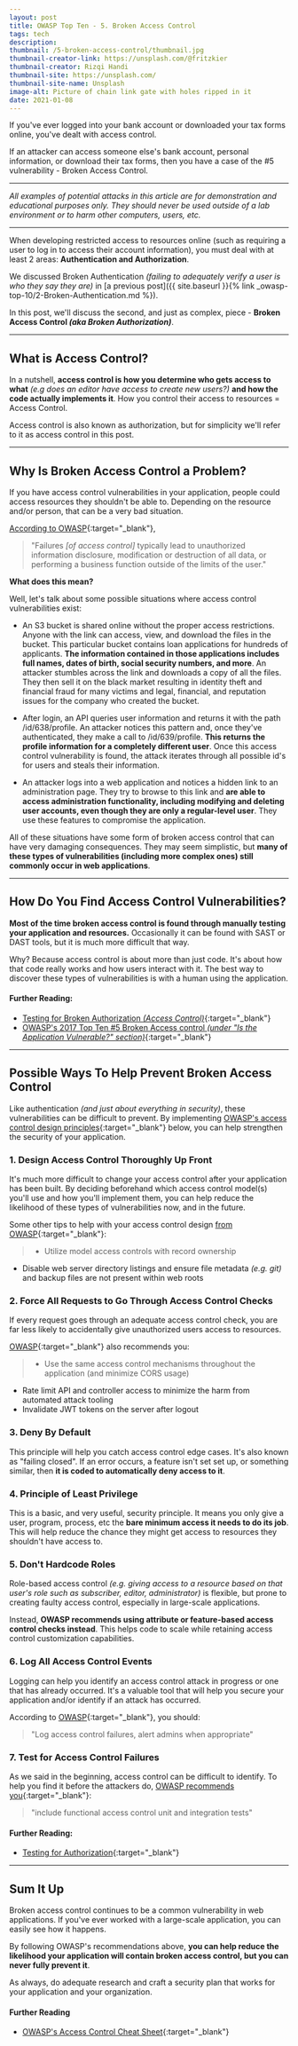 ```yaml
---
layout: post
title: OWASP Top Ten - 5. Broken Access Control
tags: tech
description: 
thumbnail: /5-broken-access-control/thumbnail.jpg
thumbnail-creator-link: https://unsplash.com/@fritzkier
thumbnail-creator: Rizqi Handi
thumbnail-site: https://unsplash.com/
thumbnail-site-name: Unsplash
image-alt: Picture of chain link gate with holes ripped in it
date: 2021-01-08
---
```


If you've ever logged into your bank account or downloaded your tax forms online, you've dealt with access control.

If an attacker can access someone else's bank account, personal information, or download their tax forms, then you have a case of the #5 vulnerability - Broken Access Control.

<!--more-->

---

_All examples of potential attacks in this article are for demonstration and educational purposes only. They should never be used outside of a lab environment or to harm other computers, users, etc._

---

When developing restricted access to resources online (such as requiring a user to log in to access their account information), you must deal with at least 2 areas: **Authentication and Authorization**.

We discussed Broken Authentication *(failing to adequately verify a user is who they say they are)* in [a previous post]({{ site.baseurl }}{% link _owasp-top-10/2-Broken-Authentication.md %}).

In this post, we'll discuss the second, and just as complex, piece - **Broken Access Control *(aka Broken Authorization)***.

---

## What is Access Control?
In a nutshell, **access control is how you determine who gets access to what** *(e.g does an editor have access to create new users?)* **and how the code actually implements it**. How you control their access to resources = Access Control.

Access control is also known as authorization, but for simplicity we'll refer to it as access control in this post.

---

## Why Is Broken Access Control a Problem?
If you have access control vulnerabilities in your application, people could access resources they shouldn't be able to. Depending on the resource and/or person, that can be a very bad situation.

[According to OWASP](https://owasp.org/www-project-top-ten/2017/A5_2017-Broken_Access_Control){:target="_blank"},
> "Failures *[of access control]* typically lead to unauthorized information disclosure, modification or destruction of all data, or performing a business function outside of the limits of the user."

**What does this mean?**

Well, let's talk about some possible situations where access control vulnerabilities exist:
- An S3 bucket is shared online without the proper access restrictions. Anyone with the link can access, view, and download the files in the bucket. This particular bucket contains loan applications for hundreds of applicants. **The information contained in those applications includes full names, dates of birth, social security numbers, and more**. An attacker stumbles across the link and downloads a copy of all the files. They then sell it on the black market resulting in identity theft and financial fraud for many victims and legal, financial, and reputation issues for the company who created the bucket.

- After login, an API queries user information and returns it with the path /id/638/profile. An attacker notices this pattern and, once they've authenticated, they make a call to /id/639/profile. **This returns the profile information for a completely different user**. Once this access control vulnerability is found, the attack iterates through all possible id's for users and steals their information.

- An attacker logs into a web application and notices a hidden link to an administration page. They try to browse to this link and **are able to access administration functionality, including modifying and deleting user accounts, even though they are only a regular-level user**. They use these features to compromise the application.

All of these situations have some form of broken access control that can have very damaging consequences. They may seem simplistic, but **many of these types of vulnerabilities (including more complex ones) still commonly occur in web applications**.

---

## How Do You Find Access Control Vulnerabilities?
**Most of the time broken access control is found through manually testing your application and resources.** Occasionally it can be found with SAST or DAST tools, but it is much more difficult that way.

Why? Because access control is about more than just code. It's about how that code really works and how users interact with it. The best way to discover these types of vulnerabilities is with a human using the application.

#### Further Reading:
- [Testing for Broken Authorization *(Access Control)*](https://owasp.org/www-project-web-security-testing-guide/latest/4-Web_Application_Security_Testing/05-Authorization_Testing/README){:target="_blank"}
- [OWASP's 2017 Top Ten #5 Broken Access control *(under "Is the Application Vulnerable?" section)*](https://owasp.org/www-project-top-ten/2017/A5_2017-Broken_Access_Control){:target="_blank"}

---

## Possible Ways To Help Prevent Broken Access Control
Like authentication *(and just about everything in security)*, these vulnerabilities can be difficult to prevent. By implementing [OWASP's access control design principles](https://owasp.org/www-project-proactive-controls/v3/en/c7-enforce-access-controls){:target="_blank"} below, you can help strengthen the security of your application.

### 1. Design Access Control Thoroughly Up Front
It's much more difficult to change your access control after your application has been built. By deciding beforehand which access control model(s) you'll use and how you'll implement them, you can help reduce the likelihood of these types of vulnerabilities now, and in the future.

Some other tips to help with your access control design [from OWASP](https://owasp.org/www-project-top-ten/2017/A5_2017-Broken_Access_Control){:target="_blank"}:
> - Utilize model access controls with record ownership
- Disable web server directory listings and ensure file metadata *(e.g. git)* and backup files are not present within web roots

### 2. Force All Requests to Go Through Access Control Checks
If every request goes through an adequate access control check, you are far less likely to accidentally give unauthorized users access to resources.

[OWASP](https://owasp.org/www-project-top-ten/2017/A5_2017-Broken_Access_Control){:target="_blank"} also recommends you:
> - Use the same access control mechanisms throughout the application (and minimize CORS usage)
- Rate limit API and controller access to minimize the harm from automated attack tooling
- Invalidate JWT tokens on the server after logout

### 3. Deny By Default
This principle will help you catch access control edge cases. It's also known as "failing closed". If an error occurs, a feature isn't set set up, or something similar, then **it is coded to automatically deny access to it**.

### 4. Principle of Least Privilege
This is a basic, and very useful, security principle. It means you only give a user, program, process, etc the **bare minimum access it needs to do its job**. This will help reduce the chance they might get access to resources they shouldn't have access to.

### 5. Don't Hardcode Roles
Role-based access control *(e.g. giving access to a resource based on that user's role such as subscriber, editor, administrator)* is flexible, but prone to creating faulty access control, especially in large-scale applications.

Instead, **OWASP recommends using attribute or feature-based access control checks instead**. This helps code to scale while retaining access control customization capabilities.

### 6. Log All Access Control Events
Logging can help you identify an access control attack in progress or one that has already occurred. It's a valuable tool that will help you secure your application and/or identify if an attack has occurred.

According to [OWASP](https://owasp.org/www-project-top-ten/2017/A5_2017-Broken_Access_Control){:target="_blank"}, you should:
> "Log access control failures, alert admins when appropriate"

### 7. Test for Access Control Failures
As we said in the beginning, access control can be difficult to identify. To help you find it before the attackers do, [OWASP recommends you](https://owasp.org/www-project-top-ten/2017/A5_2017-Broken_Access_Control){:target="_blank"}:
> "include functional access control unit and integration tests"

#### Further Reading:
- [Testing for Authorization](https://owasp.org/www-project-web-security-testing-guide/latest/4-Web_Application_Security_Testing/05-Authorization_Testing/README){:target="_blank"}

---

## Sum It Up
Broken access control continues to be a common vulnerability in web applications. If you've ever worked with a large-scale application, you can easily see how it happens.

By following OWASP's recommendations above, **you can help reduce the likelihood your application will contain broken access control, but you can never fully prevent it**.

As always, do adequate research and craft a security plan that works for your application and your organization.

#### Further Reading
- [OWASP's Access Control Cheat Sheet](https://cheatsheetseries.owasp.org/cheatsheets/Access_Control_Cheat_Sheet.html){:target="_blank"}